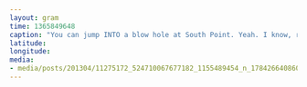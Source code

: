 ```yaml
---
layout: gram
time: 1365849648
caption: "You can jump INTO a blow hole at South Point. Yeah. I know, right?"
latitude: 
longitude: 
media:
- media/posts/201304/11275172_524710067677182_1155489454_n_17842664086000351.jpg
---
```

